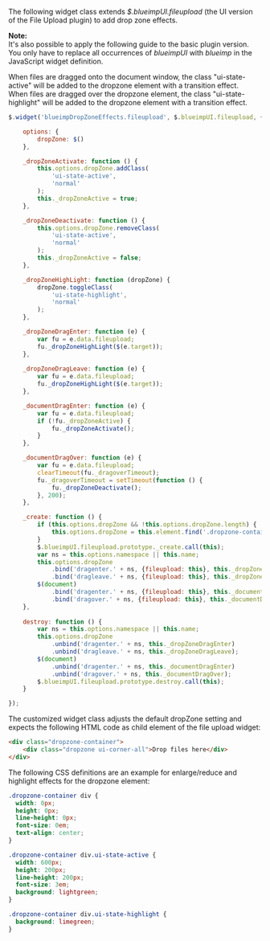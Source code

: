 The following widget class extends *$.blueimpUI.fileupload* (the UI version of the File Upload plugin) to add drop zone effects.

**Note:**  
It's also possible to apply the following guide to the basic plugin version.
You only have to replace all occurrences of *blueimpUI* with *blueimp* in the JavaScript widget definition.

When files are dragged onto the document window, the class "ui-state-active" will be added to the dropzone element with a transition effect.  
When files are dragged over the dropzone element, the class "ui-state-highlight" will be added to the dropzone element with a transition effect.

```js
$.widget('blueimpDropZoneEffects.fileupload', $.blueimpUI.fileupload, {

    options: {
        dropZone: $()
    },

    _dropZoneActivate: function () {
        this.options.dropZone.addClass(
            'ui-state-active',
            'normal'
        );
        this._dropZoneActive = true;
    },

    _dropZoneDeactivate: function () {
        this.options.dropZone.removeClass(
            'ui-state-active',
            'normal'
        );
        this._dropZoneActive = false;
    },

    _dropZoneHighLight: function (dropZone) {
        dropZone.toggleClass(
            'ui-state-highlight',
            'normal'
        );
    },

    _dropZoneDragEnter: function (e) {
        var fu = e.data.fileupload;
        fu._dropZoneHighLight($(e.target));
    },
    
    _dropZoneDragLeave: function (e) {
        var fu = e.data.fileupload;
        fu._dropZoneHighLight($(e.target));
    },

    _documentDragEnter: function (e) {
        var fu = e.data.fileupload;
        if (!fu._dropZoneActive) {
            fu._dropZoneActivate();
        }
    },

    _documentDragOver: function (e) {
        var fu = e.data.fileupload;
        clearTimeout(fu._dragoverTimeout);
        fu._dragoverTimeout = setTimeout(function () {
            fu._dropZoneDeactivate();
        }, 200);
    },

    _create: function () {
        if (this.options.dropZone && !this.options.dropZone.length) {
            this.options.dropZone = this.element.find('.dropzone-container div');
        }
        $.blueimpUI.fileupload.prototype._create.call(this);
        var ns = this.options.namespace || this.name;
        this.options.dropZone
            .bind('dragenter.' + ns, {fileupload: this}, this._dropZoneDragEnter)
            .bind('dragleave.' + ns, {fileupload: this}, this._dropZoneDragLeave);
        $(document)
            .bind('dragenter.' + ns, {fileupload: this}, this._documentDragEnter)
            .bind('dragover.' + ns, {fileupload: this}, this._documentDragOver);
    },
    
    destroy: function () {
        var ns = this.options.namespace || this.name;
        this.options.dropZone
            .unbind('dragenter.' + ns, this._dropZoneDragEnter)
            .unbind('dragleave.' + ns, this._dropZoneDragLeave);
        $(document)
            .unbind('dragenter.' + ns, this._documentDragEnter)
            .unbind('dragover.' + ns, this._documentDragOver);
        $.blueimpUI.fileupload.prototype.destroy.call(this);
    }

});
```

The customized widget class adjusts the default dropZone setting and expects the following HTML code as child element of the file upload widget:

```html
<div class="dropzone-container">
    <div class="dropzone ui-corner-all">Drop files here</div>
</div>
```

The following CSS definitions are an example for enlarge/reduce and highlight effects for the dropzone element:

```css
.dropzone-container div {
  width: 0px;
  height: 0px;
  line-height: 0px;
  font-size: 0em;
  text-align: center;
}

.dropzone-container div.ui-state-active {
  width: 600px;
  height: 200px;
  line-height: 200px;
  font-size: 3em;
  background: lightgreen;
}

.dropzone-container div.ui-state-highlight {
  background: limegreen;
}
```